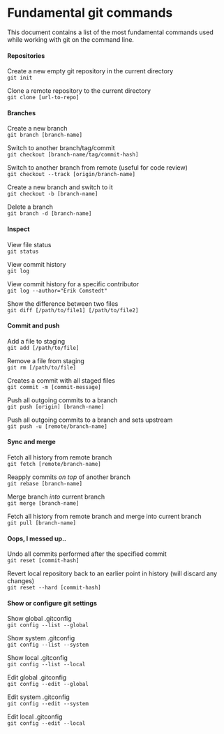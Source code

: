 # Fundamental git commands
This document contains a list of the most fundamental commands used while working with git on the command line. 
#### Repositories
Create a new empty git repository in the current directory  
<code>git init</code>

Clone a remote repository to the current directory  
<code>git clone [url-to-repo]</code>

#### Branches
Create a new branch  
<code>git branch [branch-name]</code>

Switch to another branch/tag/commit  
<code>git checkout [branch-name/tag/commit-hash]</code>

Switch to another branch from remote (useful for code review)  
<code>git checkout --track [origin/branch-name]</code>

Create a new branch and switch to it  
<code>git checkout -b [branch-name]</code>

Delete a branch  
<code>git branch -d [branch-name]</code>

#### Inspect
View file status  
<code>git status</code>

View commit history  
<code>git log</code>

View commit history for a specific contributor  
<code>git log --author="Erik Comstedt"</code>

Show the difference between two files  
<code>git diff [/path/to/file1] [/path/to/file2]</code>

#### Commit and push
Add a file to staging  
<code>git add [/path/to/file]</code>

Remove a file from staging  
<code>git rm [/path/to/file]</code>

Creates a commit with all staged files  
<code>git commit -m [commit-message]</code>

Push all outgoing commits to a branch  
<code>git push [origin] [branch-name]</code>

Push all outgoing commits to a branch and sets upstream  
<code>git push -u [remote/branch-name]</code>

#### Sync and merge
Fetch all history from remote branch  
<code>git fetch [remote/branch-name]</code>

Reapply commits *on top* of another branch  
<code>git rebase [branch-name]</code>

Merge branch *into* current branch  
<code>git merge [branch-name]</code>

Fetch all history from remote branch and merge into current branch  
<code>git pull [branch-name]</code>

#### Oops, I messed up..
Undo all commits performed after the specified commit  
<code>git reset [commit-hash]</code>

Revert local repository back to an earlier point in history (will discard any changes)  
<code>git reset --hard [commit-hash]</code>

#### Show or configure git settings
Show global .gitconfig  
<code>git config --list --global</code>

Show system .gitconfig  
<code>git config --list --system</code>

Show local .gitconfig  
<code>git config --list --local</code>

Edit global .gitconfig  
<code>git config --edit --global</code>

Edit system .gitconfig  
<code>git config --edit --system</code>

Edit local .gitconfig  
<code>git config --edit --local</code>
